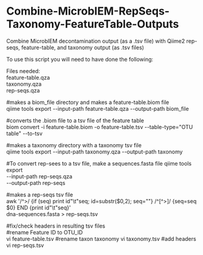 # Combine-MicrobIEM-RepSeqs-Taxonomy-FeatureTable-Outputs
Combine MicrobIEM decontamination output (as a .tsv file) with Qiime2 rep-seqs, feature-table, and taxonomy output (as .tsv files)

To use this script you will need to have done the following: 

Files needed: \
feature-table.qza \
taxonomy.qza \
rep-seqs.qza 

#makes a biom_file directory and makes a feature-table.biom file \
qiime tools export --input-path feature-table.qza --output-path biom_file

#converts the .biom file to a tsv file of the feature table \
biom convert -i feature-table.biom -o feature-table.tsv --table-type="OTU table" --to-tsv

#makes a taxonomy directory with a taxonomy tsv file \
qiime tools export --input-path taxonomy.qza --output-path taxonomy

#To convert rep-sees to a tsv file, make a sequences.fasta file
qiime tools export \
  --input-path rep-seqs.qza \
  --output-path rep-seqs
  
#makes a rep-seqs tsv file \
awk '/^>/ {if (seq) print id"\t"seq; id=substr($0,2); seq=""} /^[^>]/ {seq=seq $0} END {print id"\t"seq}' \
  dna-sequences.fasta > rep-seqs.tsv

#fix/check headers in resulting tsv files \
#rename Feature ID to OTU_ID \
vi feature-table.tsv
#rename taxon taxonomy
vi taxonomy.tsv 
#add headers
vi rep-seqs.tsv 
